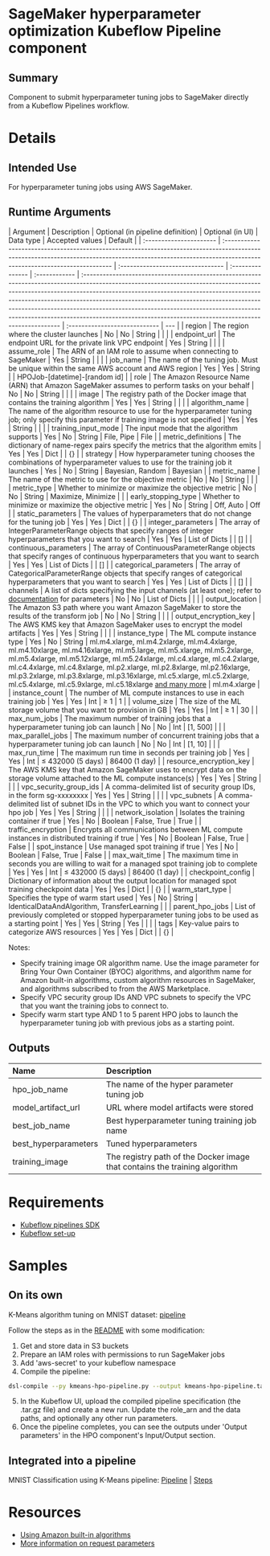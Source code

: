 # SageMaker hyperparameter optimization Kubeflow Pipeline component

## Summary

Component to submit hyperparameter tuning jobs to SageMaker directly from a Kubeflow Pipelines workflow.

# Details

## Intended Use

For hyperparameter tuning jobs using AWS SageMaker.

## Runtime Arguments

| Argument                | Description                                                                                                                                                                                              | Optional (in pipeline definition) | Optional (in UI) | Data type     | Accepted values                                                                                                                                                                                                                                                                                                                                                                                                                                                                | Default                       |
| :---------------------- | :------------------------------------------------------------------------------------------------------------------------------------------------------------------------------------------------------- | :-------------------------------- | :--------------- | :------------ | :----------------------------------------------------------------------------------------------------------------------------------------------------------------------------------------------------------------------------------------------------------------------------------------------------------------------------------------------------------------------------------------------------------------------------------------------------------------------------- | :---------------------------- | --- |
| region                  | The region where the cluster launches                                                                                                                                                                    | No                                | No               | String        |                                                                                                                                                                                                                                                                                                                                                                                                                                                                                |                               |
| endpoint_url            | The endpoint URL for the private link VPC endpoint                                                                                                                                                       | Yes                               | String           |               |                                                                                                                                                                                                                                                                                                                                                                                                                                                                                |
| assume_role             | The ARN of an IAM role to assume when connecting to SageMaker                                                                                                                                            | Yes                               | String           |               |                                                                                                                                                                                                                                                                                                                                                                                                                                                                                |
| job_name                | The name of the tuning job. Must be unique within the same AWS account and AWS region                                                                                                                    | Yes                               | Yes              | String        |                                                                                                                                                                                                                                                                                                                                                                                                                                                                                | HPOJob-[datetime]-[random id] |
| role                    | The Amazon Resource Name (ARN) that Amazon SageMaker assumes to perform tasks on your behalf                                                                                                             | No                                | No               | String        |                                                                                                                                                                                                                                                                                                                                                                                                                                                                                |                               |
| image                   | The registry path of the Docker image that contains the training algorithm                                                                                                                               | Yes                               | Yes              | String        |                                                                                                                                                                                                                                                                                                                                                                                                                                                                                |                               |
| algorithm_name          | The name of the algorithm resource to use for the hyperparameter tuning job; only specify this parameter if training image is not specified                                                              | Yes                               | Yes              | String        |                                                                                                                                                                                                                                                                                                                                                                                                                                                                                |                               |
| training_input_mode     | The input mode that the algorithm supports                                                                                                                                                               | Yes                               | No               | String        | File, Pipe                                                                                                                                                                                                                                                                                                                                                                                                                                                                     | File                          |
| metric_definitions      | The dictionary of name-regex pairs specify the metrics that the algorithm emits                                                                                                                          | Yes                               | Yes              | Dict          |                                                                                                                                                                                                                                                                                                                                                                                                                                                                                | {}                            |
| strategy                | How hyperparameter tuning chooses the combinations of hyperparameter values to use for the training job it launches                                                                                      | Yes                               | No               | String        | Bayesian, Random                                                                                                                                                                                                                                                                                                                                                                                                                                                               | Bayesian                      |
| metric_name             | The name of the metric to use for the objective metric                                                                                                                                                   | No                                | No               | String        |                                                                                                                                                                                                                                                                                                                                                                                                                                                                                |                               |
| metric_type             | Whether to minimize or maximize the objective metric                                                                                                                                                     | No                                | No               | String        | Maximize, Minimize                                                                                                                                                                                                                                                                                                                                                                                                                                                             |                               |
| early_stopping_type     | Whether to minimize or maximize the objective metric                                                                                                                                                     | Yes                               | No               | String        | Off, Auto                                                                                                                                                                                                                                                                                                                                                                                                                                                                      | Off                           |
| static_parameters       | The values of hyperparameters that do not change for the tuning job                                                                                                                                      | Yes                               | Yes              | Dict          |                                                                                                                                                                                                                                                                                                                                                                                                                                                                                | {}                            |
| integer_parameters      | The array of IntegerParameterRange objects that specify ranges of integer hyperparameters that you want to search                                                                                        | Yes                               | Yes              | List of Dicts |                                                                                                                                                                                                                                                                                                                                                                                                                                                                                | []                            |
| continuous_parameters   | The array of ContinuousParameterRange objects that specify ranges of continuous hyperparameters that you want to search                                                                                  | Yes                               | Yes              | List of Dicts |                                                                                                                                                                                                                                                                                                                                                                                                                                                                                | []                            |
| categorical_parameters  | The array of CategoricalParameterRange objects that specify ranges of categorical hyperparameters that you want to search                                                                                | Yes                               | Yes              | List of Dicts |                                                                                                                                                                                                                                                                                                                                                                                                                                                                                | []                            |
| channels                | A list of dicts specifying the input channels (at least one); refer to [documentation](https://github.com/awsdocs/amazon-sagemaker-developer-guide/blob/master/doc_source/API_Channel.md) for parameters | No                                | No               | List of Dicts |                                                                                                                                                                                                                                                                                                                                                                                                                                                                                |                               |
| output_location         | The Amazon S3 path where you want Amazon SageMaker to store the results of the transform job                                                                                                             | No                                | No               | String        |                                                                                                                                                                                                                                                                                                                                                                                                                                                                                |                               |
| output_encryption_key   | The AWS KMS key that Amazon SageMaker uses to encrypt the model artifacts                                                                                                                                | Yes                               | Yes              | String        |                                                                                                                                                                                                                                                                                                                                                                                                                                                                                |                               |
| instance_type           | The ML compute instance type                                                                                                                                                                             | Yes                               | No               | String        | ml.m4.xlarge, ml.m4.2xlarge, ml.m4.4xlarge, ml.m4.10xlarge, ml.m4.16xlarge, ml.m5.large, ml.m5.xlarge, ml.m5.2xlarge, ml.m5.4xlarge, ml.m5.12xlarge, ml.m5.24xlarge, ml.c4.xlarge, ml.c4.2xlarge, ml.c4.4xlarge, ml.c4.8xlarge, ml.p2.xlarge, ml.p2.8xlarge, ml.p2.16xlarge, ml.p3.2xlarge, ml.p3.8xlarge, ml.p3.16xlarge, ml.c5.xlarge, ml.c5.2xlarge, ml.c5.4xlarge, ml.c5.9xlarge, ml.c5.18xlarge [and many more](https://aws.amazon.com/sagemaker/pricing/instance-types/) | ml.m4.xlarge                  |
| instance_count          | The number of ML compute instances to use in each training job                                                                                                                                           | Yes                               | Yes              | Int           | ≥ 1                                                                                                                                                                                                                                                                                                                                                                                                                                                                            | 1                             |
| volume_size             | The size of the ML storage volume that you want to provision in GB                                                                                                                                       | Yes                               | Yes              | Int           | ≥ 1                                                                                                                                                                                                                                                                                                                                                                                                                                                                            | 30                            |
| max_num_jobs            | The maximum number of training jobs that a hyperparameter tuning job can launch                                                                                                                          | No                                | No               | Int           | [1, 500]                                                                                                                                                                                                                                                                                                                                                                                                                                                                       |                               |
| max_parallel_jobs       | The maximum number of concurrent training jobs that a hyperparameter tuning job can launch                                                                                                               | No                                | No               | Int           | [1, 10]                                                                                                                                                                                                                                                                                                                                                                                                                                                                        |                               |
| max_run_time            | The maximum run time in seconds per training job                                                                                                                                                         | Yes                               | Yes              | Int           | ≤ 432000 (5 days)                                                                                                                                                                                                                                                                                                                                                                                                                                                              | 86400 (1 day)                 |
| resource_encryption_key | The AWS KMS key that Amazon SageMaker uses to encrypt data on the storage volume attached to the ML compute instance(s)                                                                                  | Yes                               | Yes              | String        |                                                                                                                                                                                                                                                                                                                                                                                                                                                                                |                               |
| vpc_security_group_ids  | A comma-delimited list of security group IDs, in the form sg-xxxxxxxx                                                                                                                                    | Yes                               | Yes              | String        |                                                                                                                                                                                                                                                                                                                                                                                                                                                                                |                               |
| vpc_subnets             | A comma-delimited list of subnet IDs in the VPC to which you want to connect your hpo job                                                                                                                | Yes                               | Yes              | String        |                                                                                                                                                                                                                                                                                                                                                                                                                                                                                |                               |
| network_isolation       | Isolates the training container if true                                                                                                                                                                  | Yes                               | No               | Boolean       | False, True                                                                                                                                                                                                                                                                                                                                                                                                                                                                    | True                          |
| traffic_encryption      | Encrypts all communications between ML compute instances in distributed training if true                                                                                                                 | Yes                               | No               | Boolean       | False, True                                                                                                                                                                                                                                                                                                                                                                                                                                                                    | False                         |
| spot_instance           | Use managed spot training if true                                                                                                                                                                        | Yes                               | No               | Boolean       | False, True                                                                                                                                                                                                                                                                                                                                                                                                                                                                    | False                         |
| max_wait_time           | The maximum time in seconds you are willing to wait for a managed spot training job to complete                                                                                                          | Yes                               | Yes              | Int           | ≤ 432000 (5 days)                                                                                                                                                                                                                                                                                                                                                                                                                                                              | 86400 (1 day)                 |
| checkpoint_config       | Dictionary of information about the output location for managed spot training checkpoint data                                                                                                            | Yes                               | Yes              | Dict          |                                                                                                                                                                                                                                                                                                                                                                                                                                                                                | {}                            |
| warm_start_type         | Specifies the type of warm start used                                                                                                                                                                    | Yes                               | No               | String        | IdenticalDataAndAlgorithm, TransferLearning                                                                                                                                                                                                                                                                                                                                                                                                                                    |                               |
| parent_hpo_jobs         | List of previously completed or stopped hyperparameter tuning jobs to be used as a starting point                                                                                                        | Yes                               | Yes              | String        | Yes                                                                                                                                                                                                                                                                                                                                                                                                                                                                            |                               |     |
| tags                    | Key-value pairs to categorize AWS resources                                                                                                                                                              | Yes                               | Yes              | Dict          |                                                                                                                                                                                                                                                                                                                                                                                                                                                                                | {}                            |

Notes:

- Specify training image OR algorithm name. Use the image parameter for Bring Your Own Container (BYOC) algorithms, and algorithm name for Amazon built-in algorithms, custom algorithm resources in SageMaker, and algorithms subscribed to from the AWS Marketplace.
- Specify VPC security group IDs AND VPC subnets to specify the VPC that you want the training jobs to connect to.
- Specify warm start type AND 1 to 5 parent HPO jobs to launch the hyperparameter tuning job with previous jobs as a starting point.

## Outputs

| Name                 | Description                                                                |
| :------------------- | :------------------------------------------------------------------------- |
| hpo_job_name         | The name of the hyper parameter tuning job                                 |
| model_artifact_url   | URL where model artifacts were stored                                      |
| best_job_name        | Best hyperparameter tuning training job name                               |
| best_hyperparameters | Tuned hyperparameters                                                      |
| training_image       | The registry path of the Docker image that contains the training algorithm |

# Requirements

- [Kubeflow pipelines SDK](https://www.kubeflow.org/docs/pipelines/sdk/install-sdk/)
- [Kubeflow set-up](https://www.kubeflow.org/docs/aws/deploy/install-kubeflow/)

# Samples

## On its own

K-Means algorithm tuning on MNIST dataset: [pipeline](https://github.com/kubeflow/pipelines/blob/master/samples/contrib/aws-samples/mnist-kmeans-sagemaker/kmeans-hpo-pipeline.py)

Follow the steps as in the [README](https://github.com/kubeflow/pipelines/blob/master/samples/contrib/aws-samples/mnist-kmeans-sagemaker/README.md) with some modification:

1. Get and store data in S3 buckets
2. Prepare an IAM roles with permissions to run SageMaker jobs
3. Add 'aws-secret' to your kubeflow namespace
4. Compile the pipeline:

```bash
dsl-compile --py kmeans-hpo-pipeline.py --output kmeans-hpo-pipeline.tar.gz
```

5. In the Kubeflow UI, upload the compiled pipeline specification (the .tar.gz file) and create a new run. Update the role_arn and the data paths, and optionally any other run parameters.
6. Once the pipeline completes, you can see the outputs under 'Output parameters' in the HPO component's Input/Output section.

## Integrated into a pipeline

MNIST Classification using K-Means pipeline: [Pipeline](https://github.com/kubeflow/pipelines/blob/master/samples/contrib/aws-samples/mnist-kmeans-sagemaker/mnist-classification-pipeline.py) | [Steps](https://github.com/kubeflow/pipelines/blob/master/samples/contrib/aws-samples/mnist-kmeans-sagemaker/README.md)

# Resources

- [Using Amazon built-in algorithms](https://docs.aws.amazon.com/sagemaker/latest/dg/sagemaker-algo-docker-registry-paths.html)
- [More information on request parameters](https://github.com/awsdocs/amazon-sagemaker-developer-guide/blob/master/doc_source/API_CreateHyperParameterTuningJob.md#request-parameters)
